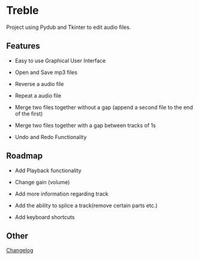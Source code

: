 Treble
======

Project using Pydub and Tkinter to edit audio files.

Features
--------

* Easy to use Graphical User Interface

* Open and Save mp3 files

* Reverse a audio file

* Repeat a audio file

* Merge two files together without a gap (append a second file to the end of the first)

* Merge two files together with a gap between tracks of 1s

* Undo and Redo Functionality

Roadmap
-------

* Add Playback functionality

* Change gain (volume)

* Add more information regarding track

* Add the ability to splice a track(remove certain parts etc.)

* Add keyboard shortcuts

Other
-----

[Changelog](changelog.md)
